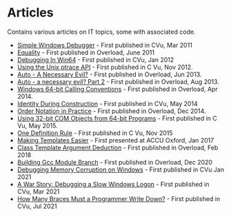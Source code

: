 # Articles

Contains various articles on IT topics, some with associated code.

- [Simple Windows Debugger](Simple_Debugger) - First published in CVu, Mar 2011
- [Equality](Equality.md) - First published in Overload, June 2011
- [Debugging In Win64](Simple_Debugger/DebuggingInWin64.md) - First published in CVu, Jan 2012
- [Using the Unix ptrace API](Linux_Debugger) - First published in C Vu, Nov 2012.
- [Auto - A Necessary Evil?](Auto/Auto_Part1.md) - First published in Overload, Jun 2013.
- [Auto - a necessary evil? Part 2](Auto/Auto_Part2.md) - First published in Overload, Aug 2013.
- [Windows 64-bit Calling Conventions](Windows_64bit_Calling_Conventions) - First published in Overload, Apr 2014.
- [Identity During Construction](Identity_during_construction) - First published in CVu, May 2014
- [Order Notation in Practice](OrderNotationInPractice) - First published in Overload, Dec 2014.
- [Using 32-bit COM Objects from 64-bit Programs](DllSurrogate) - First published in C Vu, May 2015.
- [One Definition Rule](OneDefinitionRule.md) - First published in C Vu, Nov 2015
- [Making Templates Easier](Making_Templates_Easier/Making_Templates_Easier.odp) - First presented at ACCU Oxford, Jan 2017
- [Class Template Argument Deduction](ClassTemplateArgumentDeduction.md) - First published in Overload, Feb 2018
- [Building Gcc Module Branch](BuildingGccModuleBranch.md) - First published in Overload, Dec 2020
- [Debugging Memory Corruption on Windows](Debugging_Memory_Corruption_On_Windows) - First published in CVu Jan 2021
- [A War Story: Debugging a Slow Windows Logon](Logon_Problems/DebuggingASlowLogon.md) - First published in CVu, Mar 2021
- [How Many Braces Must a Programmer Write Down?](ArrayInitialisation.md) - First published in CVu, Jul 2021
